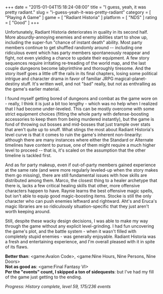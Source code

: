 +++
date = "2015-01-04T15:18:24-08:00"
title = "I guess, yeah, it was pretty radiant."
slug = "i-guess-yeah-it-was-pretty-radiant"
category = [ "Playing A Game" ]
game = [ "Radiant Historia" ]
platform = [ "NDS" ]
rating = [ "Good" ]
+++

Unfortunately, Radiant Historia deteriorates in quality in its second half.  More absurdly-annoying enemies and enemy abilities start to show up, including the super-fun "chance of instant death" ability.  Most party members continue to get shuffled randomly around -- including one ridiculous event which has party members spontaneously reappear and fight, not even yielding a chance to update their equipment.  A few story sequences require irritating re-treading of the world map, and the last couple dungeons become labyrinthine and thoroughly tiresome.  And the story itself goes a little off the rails in its final chapters, losing some political intrigue and character drama in favor of familiar JRPG magical-planet-destiny stuff.  It's written well, and not "bad" really, but not as enthralling as the game's earlier material.

I found myself getting bored of dungeons and combat as the game wore on - really, I think it is just a bit too lengthy - which was no help when I realized that I had become under-leveled.  This can be mostly overcome with some strict equipment choices (fitting the whole party with defense-boosting accessories to keep them from being murdered instantly), but the game is fond of throwing out bosses and mid-bosses that just trample over stats that aren't quite up to snuff.  What stings the most about Radiant Historia's level curve is that it comes to ruin the game's inherent non-linearity: although there are many instances where either the Standard or Alternate timelines have content to pursue, one of them might require a much higher level to proceed -- that is, it's scaled on the assumption that the other timeline is tackled first.

And as for party makeup, even if out-of-party members gained experience at the same rate (and were more regularly leveled-up when the story makes them go missing), there are still fundamental issues with how skills are distributed among them.  Marco, the closest thing to a healer archetype that there is, lacks a few critical healing skills that other, more offensive characters happen to have.  Raynie learns the best offensive magic spells, but isn't able to equip good magic-boosting items.  Stocke is still the only character who can push enemies leftward and rightward.  Aht's and Eruca's magic libraries are so ridiculously situation-specific that they just aren't worth keeping around.

Still, despite these wacky design decisions, I was able to make my way through the game without any explicit level-grinding.  I had fun uncovering the game's plot, and the battle system - when it wasn't filled with completely stupid enemies - was generally enjoyable.  Radiant Historia was a fresh and entertaining experience, and I'm overall pleased with it in spite of its flaws.

<b>Better than</b>: <game:Avalon Code>, <game:Nine Hours, Nine Persons, Nine Doors>  
<b>Not as good as</b>: <game:Final Fantasy VI>  
<b>Per the "events" count, I skipped a ton of sidequests</b>: but I've had my fill of the game just getting to the ending.

<i>Progress: History complete, level 59, 175/236 events</i>